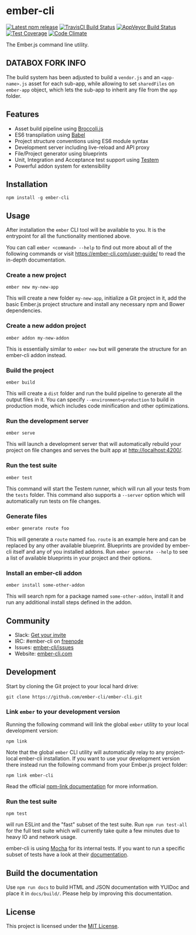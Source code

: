 
ember-cli
==============================================================================

[![Latest npm release][npm-badge]][npm-badge-url]
[![TravisCI Build Status][travis-badge]][travis-badge-url]
[![AppVeyor Build Status][appveyor-badge]][appveyor-badge-url]
[![Test Coverage][coveralls-badge]][coveralls-badge-url]
[![Code Climate][codeclimate-badge]][codeclimate-badge-url]

[logo]: https://avatars0.githubusercontent.com/u/10262982?v=3&s=150
[npm-badge]: https://img.shields.io/npm/v/ember-cli.svg
[npm-badge-url]: https://www.npmjs.com/package/ember-cli
[travis-badge]: https://img.shields.io/travis/ember-cli/ember-cli/master.svg?label=TravisCI
[travis-badge-url]: https://travis-ci.org/ember-cli/ember-cli
[appveyor-badge]: https://img.shields.io/appveyor/ci/embercli/ember-cli/master.svg?label=AppVeyor
[appveyor-badge-url]: https://ci.appveyor.com/project/embercli/ember-cli/branch/master
[coveralls-badge]: https://img.shields.io/coveralls/ember-cli/ember-cli/master.svg
[coveralls-badge-url]: https://coveralls.io/github/ember-cli/ember-cli
[codeclimate-badge]: https://img.shields.io/codeclimate/github/ember-cli/ember-cli.svg
[codeclimate-badge-url]: https://codeclimate.com/github/ember-cli/ember-cli

The Ember.js command line utility.

DATABOX FORK INFO
------------------------------------------------------------------------------

The build system has been adjusted to build a `vendor.js` and an `<app-name>.js`
asset for each sub-app, while allowing to set `sharedFiles` on `ember-app` object,
which lets the sub-app to inherit any file from the `app` folder.

Features
------------------------------------------------------------------------------

- Asset build pipeline using [Broccoli.js](http://broccolijs.com/)
- ES6 transpilation using [Babel](https://babeljs.io/)
- Project structure conventions using ES6 module syntax
- Development server including live-reload and API proxy
- File/Project generator using blueprints
- Unit, Integration and Acceptance test support using
  [Testem](https://github.com/testem/testem)
- Powerful addon system for extensibility


Installation
------------------------------------------------------------------------------

```
npm install -g ember-cli
```

Usage
------------------------------------------------------------------------------

After installation the `ember` CLI tool will be available to you. It is the
entrypoint for all the functionality mentioned above.

You can call `ember <command> --help` to find out more about all of the
following commands or visit <https://ember-cli.com/user-guide/> to read
the in-depth documentation.


### Create a new project

```
ember new my-new-app
```

This will create a new folder `my-new-app`, initialize a Git project in it,
add the basic Ember.js project structure and install any necessary npm and
Bower dependencies.


### Create a new addon project

```
ember addon my-new-addon
```

This is essentially similar to `ember new` but will generate the structure
for an ember-cli addon instead.


### Build the project

```
ember build
```

This will create a `dist` folder and run the build pipeline to generate all
the output files in it. You can specify `--environment=production` to build
in production mode, which includes code minification and other optimizations.


### Run the development server

```
ember serve
```

This will launch a development server that will automatically rebuild your
project on file changes and serves the built app at <http://localhost:4200/>.


### Run the test suite

```
ember test
```

This command will start the Testem runner, which will run all your tests from
the `tests` folder. This command also supports a `--server` option which will
automatically run tests on file changes.


### Generate files

```
ember generate route foo
```

This will generate a `route` named `foo`. `route` is an example here and can
be replaced by any other available blueprint. Blueprints are provided by
ember-cli itself and any of you installed addons. Run `ember generate --help`
to see a list of available blueprints in your project and their options.


### Install an ember-cli addon

```
ember install some-other-addon
```

This will search npm for a package named `some-other-addon`, install it and
run any additional install steps defined in the addon.


Community
------------------------------------------------------------------------------

- Slack: [Get your invite](https://ember-community-slackin.herokuapp.com/)
- IRC: #ember-cli on [freenode](https://webchat.freenode.net/?channels=%23ember-cli)
- Issues: [ember-cli/issues](https://github.com/ember-cli/ember-cli/issues)
- Website: [ember-cli.com](https://ember-cli.com)


Development
------------------------------------------------------------------------------

Start by cloning the Git project to your local hard drive:

```
git clone https://github.com/ember-cli/ember-cli.git
```

### Link `ember` to your development version


Running the following command will link the global `ember` utility to your
local development version:

```
npm link
```

Note that the global `ember` CLI utility will automatically relay to any
project-local ember-cli installation. If you want to use your development
version there instead run the following command from your Ember.js
project folder:

```
npm link ember-cli
```

Read the official [npm-link documentation](https://www.npmjs.org/doc/cli/npm-link.html)
for more information.


### Run the test suite

```
npm test
```

will run ESLint and the "fast" subset of the test suite. Run
`npm run test-all` for the full test suite which will currently take quite a
few minutes due to heavy IO and network usage.

ember-cli is using [Mocha](https://mochajs.org/) for its internal tests. If
you want to run a specific subset of tests have a look at their
[documentation](https://mochajs.org/#exclusive-tests).


## Build the documentation

Use `npm run docs` to build HTML and JSON documentation with YUIDoc and place
it in `docs/build/`. Please help by improving this documentation.


License
------------------------------------------------------------------------------

This project is licensed under the [MIT License](LICENSE).
